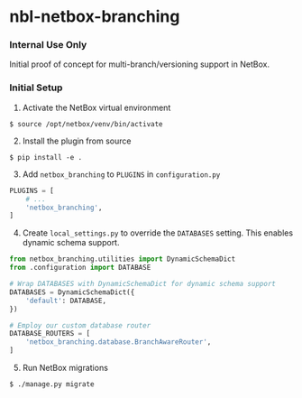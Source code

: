 # nbl-netbox-branching

### Internal Use Only

Initial proof of concept for multi-branch/versioning support in NetBox.

### Initial Setup

1. Activate the NetBox virtual environment

```
$ source /opt/netbox/venv/bin/activate
```

2. Install the plugin from source

```
$ pip install -e .
```

3. Add `netbox_branching` to `PLUGINS` in `configuration.py`

```python
PLUGINS = [
    # ...
    'netbox_branching',
]
```

4. Create `local_settings.py` to override the `DATABASES` setting. This enables dynamic schema support.

```python
from netbox_branching.utilities import DynamicSchemaDict
from .configuration import DATABASE

# Wrap DATABASES with DynamicSchemaDict for dynamic schema support
DATABASES = DynamicSchemaDict({
    'default': DATABASE,
})

# Employ our custom database router
DATABASE_ROUTERS = [
    'netbox_branching.database.BranchAwareRouter',
]
```

5. Run NetBox migrations

```
$ ./manage.py migrate
```
